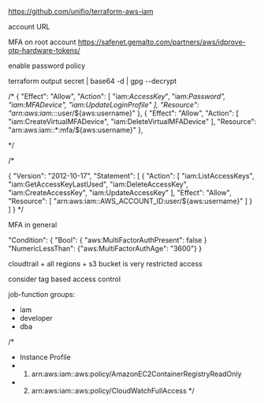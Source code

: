 https://github.com/unifio/terraform-aws-iam

account URL

MFA on root account
https://safenet.gemalto.com/partners/aws/idprove-otp-hardware-tokens/

enable password policy

terraform output secret | base64 -d | gpg --decrypt

/*
{
    "Effect": "Allow",
    "Action": [
        "iam:*AccessKey*",
        "iam:*Password",
        "iam:*MFADevice*",
        "iam:UpdateLoginProfile"
    ],
    "Resource": "arn:aws:iam::*:user/${aws:username}"
},
{
    "Effect": "Allow",
    "Action": [
        "iam:CreateVirtualMFADevice",
        "iam:DeleteVirtualMFADevice"
    ],
    "Resource": "arn:aws:iam::*:mfa/${aws:username}"
},

*/

/*

  {
      "Version": "2012-10-17",
      "Statement": [
          {
              "Action": [
                  "iam:ListAccessKeys",
                  "iam:GetAccessKeyLastUsed",
                  "iam:DeleteAccessKey",
                  "iam:CreateAccessKey",
                  "iam:UpdateAccessKey"
              ],
              "Effect": "Allow",
              "Resource": [
                  "arn:aws:iam::AWS_ACCOUNT_ID:user/${aws:username}"
              ]
          }
      ]
  }
*/

MFA in general

"Condition": {
  "Bool": { "aws:MultiFactorAuthPresent": false }
  "NumericLessThan": {"aws:MultiFactorAuthAge": "3600"}
}


cloudtrail + all regions + s3 bucket is very restricted access

consider tag based access control


job-function groups:
  * iam
  * developer
  * dba



/*
*  Instance Profile
*  1) arn:aws:iam::aws:policy/AmazonEC2ContainerRegistryReadOnly
*  2) arn:aws:iam::aws:policy/CloudWatchFullAccess
*/
